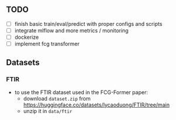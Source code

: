 ## TODO
- [ ] finish basic train/eval/predict with proper configs and scripts
- [ ] integrate mlflow and more metrics / monitoring
- [ ] dockerize
- [ ] implement fcg transformer

## Datasets
### FTIR
- to use the FTIR dataset used in the FCG-Former paper:
    - download `dataset.zip` from https://huggingface.co/datasets/lycaoduong/FTIR/tree/main 
    - unzip it in `data/ftir`